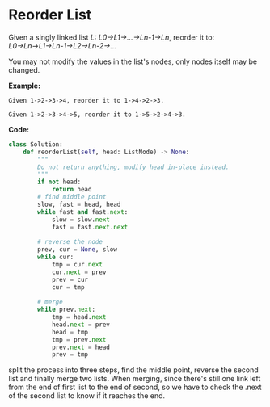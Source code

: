 # Reorder List
Given a singly linked list *L: L0→L1→…→Ln-1→Ln*,
reorder it to: *L0→Ln→L1→Ln-1→L2→Ln-2→…*

You may not modify the values in the list's nodes, only nodes itself may be changed.

**Example:**

```
Given 1->2->3->4, reorder it to 1->4->2->3.
```
```
Given 1->2->3->4->5, reorder it to 1->5->2->4->3.
```

**Code:**

```python
class Solution:
    def reorderList(self, head: ListNode) -> None:
        """
        Do not return anything, modify head in-place instead.
        """
        if not head:
            return head
        # find middle point
        slow, fast = head, head
        while fast and fast.next:
            slow = slow.next
            fast = fast.next.next
        
        # reverse the node
        prev, cur = None, slow
        while cur:
            tmp = cur.next
            cur.next = prev
            prev = cur
            cur = tmp
        
        # merge
        while prev.next:
            tmp = head.next
            head.next = prev
            head = tmp
            tmp = prev.next
            prev.next = head
            prev = tmp
```
split the process into three steps, find the middle point, reverse the second list and finally merge two lists. When merging, since there's still one link left from the end of first list to the end of second, so we have to check the .next of the second list to know if it reaches the end.